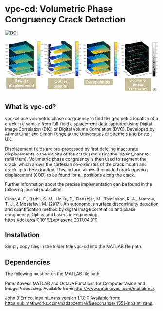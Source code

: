 vpc-cd: Volumetric Phase Congruency Crack Detection
===============================================


[![DOI](https://zenodo.org/badge/209755036.svg)](https://zenodo.org/badge/latestdoi/209755036)

![vpc-cd](vpccdvisual.png)

What is vpc-cd?
-------------

vpc-cd use volumetric phase congruency to find the geometric location of a crack 
in a sample from full-field displacement data captured using Digital Image 
Correlation (DIC) or Digital Volume Correlation (DVC). Developed by Ahmet 
Cinar and Simon Tonge at the Universities of Sheffield and Bristol, UK. 

Displacement fields are pre-processed by first deleting inaccurate displacements 
in the vicinity of the crack (and using the inpaint_nans to refill them). 
Volumetric phase congruency is then used to segment the crack, which allows the 
cartesian co-ordinates of the crack mouth and crack tip to be extracted. This, 
in turn, allows the mode I crack opening displacement (COD) to be found for all 
positions along the crack. 

Further information about the precise implementation can be found in the 
following journal publication:

Cinar, A. F., Barhli, S. M., Hollis, D., Flansbjer, M., Tomlinson, R. A., Marrow, T. J., & Mostafavi, M. (2017). 
An autonomous surface discontinuity detection and quantification method by digital 
image correlation and phase congruency. Optics and Lasers in Engineering. 
<https://doi.org/10.1016/j.optlaseng.2017.04.010>


Installation
------------

Simply copy files in the folder title vpc-cd into the MATLAB file path.


Dependencies
------------

The following must be on the MATLAB file path.

Peter Kovesi.   MATLAB and Octave Functions for Computer Vision and Image Processing.
Available from:
<http://www.peterkovesi.com/matlabfns/>. 

John D'Errico. inpaint_nans 
version 1.1.0.0 
Available from:
<https://uk.mathworks.com/matlabcentral/fileexchange/4551-inpaint_nans>.


 